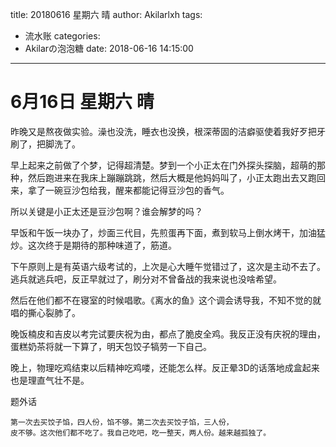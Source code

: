 title: 20180616 星期六 晴
author: Akilarlxh
tags:
  - 流水账
categories:
  - Akilarの泡泡糖
date: 2018-06-16 14:15:00
---
# 6月16日 星期六 晴

昨晚又是熬夜做实验。澡也没洗，睡衣也没换，根深蒂固的洁癖驱使着我好歹把牙刷了，把脚洗了。

早上起来之前做了个梦，记得超清楚。梦到一个小正太在门外探头探脑，超萌的那种，然后跑进来在我床上蹦蹦跳跳，然后大概是他妈妈叫了，小正太跑出去又跑回来，拿了一碗豆沙包给我，醒来都能记得豆沙包的香气。

所以关键是小正太还是豆沙包啊？谁会解梦的吗？

早饭和午饭一块办了，炒面三代目，先煎蛋再下面，煮到软马上倒水烤干，加油猛炒。这次终于是期待的那种味道了，筋道。

下午原则上是有英语六级考试的，上次是心大睡午觉错过了，这次是主动不去了。逃兵就逃兵吧，反正早就过了，刷分对不曾备战的我来说也没啥希望。

然后在他们都不在寝室的时候唱歌。《离水的鱼》这个调会诱导我，不知不觉的就唱的撕心裂肺了。

晚饭楠皮和吉皮以考完试要庆祝为由，都点了脆皮全鸡。我反正没有庆祝的理由，蛋糕奶茶将就一下算了，明天包饺子犒劳一下自己。

晚上，物理吃鸡结束以后精神吃鸡喽，还能怎么样。反正晕3D的话落地成盒起来也是理直气壮不是。

题外话
```
第一次去买饺子馅，四人份，馅不够。第二次去买饺子馅，三人份，
皮不够。这次他们都不吃了。我自己吃吧，吃一整天，两人份。越来越孤独了。
```